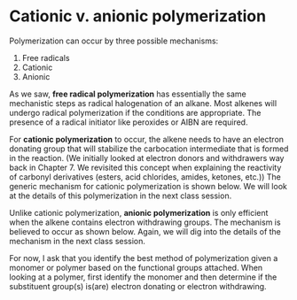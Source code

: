 # Cationic v. anionic polymerization


Polymerization can occur by three possible mechanisms:

1. Free radicals
2. Cationic
3. Anionic

As we saw, **free radical polymerization** has essentially the same mechanistic steps as radical halogenation of an alkane.  Most alkenes will undergo radical polymerization if the conditions are appropriate.  The presence of a radical initiator like peroxides or AIBN are required.

For **cationic polymerization** to occur, the alkene needs to have an electron donating group that will stabilize the carbocation intermediate that is formed in the reaction.  (We initially looked at electron donors and withdrawers way back in Chapter 7.  We revisited this concept when explaining the reactivity of carbonyl derivatives (esters, acid chlorides, amides, ketones, etc.))  The generic mechanism for cationic polymerization is shown below.  We will look at the details of this polymerization in the next class session.


Unlike cationic polymerization, **anionic polymerization** is only efficient when the alkene contains electron withdrawing groups.   The mechanism is believed to occur as shown below.  Again, we will dig into the details of the mechanism in the next class session.

For now, I ask that you identify the best method of polymerization given a monomer or polymer based on the functional groups attached.  When looking at a polymer, first identify the monomer and then determine if the substituent group(s) is(are) electron donating or electron withdrawing.
